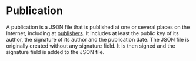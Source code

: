 # Publication

A publication is a JSON file that is published at one or several places on the Internet, including at [publishers](publisher.md).
It includes at least the public key of its author, the signature of its author and the publication date.
The JSON file is originally created without any signature field.
It is then signed and the signature field is added to the JSON file.
